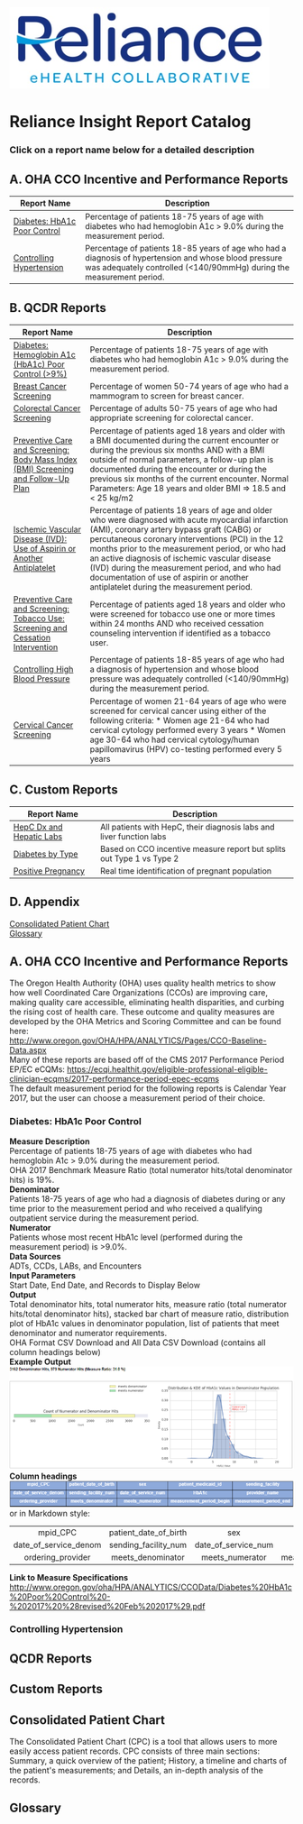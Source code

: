 ![](pictures/reliance_logo.png)

# Reliance Insight Report Catalog

### Click on a report name below for a detailed description 

## A. OHA CCO Incentive and Performance Reports

| Report Name    | Description               |
| -------------  |-------------              |
| [Diabetes: HbA1c Poor Control](#diabetes-hba1c-poor-control)        | Percentage of patients 18-75 years of age with diabetes who had hemoglobin A1c > 9.0% during the measurement period.         |
| [Controlling Hypertension](#controlling-hypertension)  | Percentage of patients 18-85 years of age who had a diagnosis of hypertension and whose blood pressure was adequately controlled (<140/90mmHg) during the measurement period.        |

## B. QCDR Reports
| Report Name    | Description               |
| -------------  |-------------              |
| [Diabetes: Hemoglobin A1c (HbA1c) Poor Control (>9%)]()        | Percentage of patients 18-75 years of age with diabetes who had hemoglobin A1c > 9.0% during the measurement period.         |
| [Breast Cancer Screening]() | Percentage of women 50-74 years of age who had a mammogram to screen for breast cancer. |
| [Colorectal Cancer Screening]() | Percentage of adults 50-75 years of age who had appropriate screening for colorectal cancer. |
| [Preventive Care and Screening: Body Mass Index (BMI) Screening and Follow-Up Plan]() | Percentage of patients aged 18 years and older with a BMI documented during the current encounter or during the previous six months AND with a BMI outside of normal parameters, a follow-up plan is documented during the encounter or during the previous six months of the current encounter.  Normal Parameters: Age 18 years and older BMI => 18.5 and < 25 kg/m2 |
| [Ischemic Vascular Disease (IVD): Use of Aspirin or Another Antiplatelet]() | Percentage of patients 18 years of age and older who were diagnosed with acute myocardial infarction (AMI), coronary artery bypass graft (CABG) or percutaneous coronary interventions (PCI) in the 12 months prior to the measurement period, or who had an active diagnosis of ischemic vascular disease (IVD) during the measurement period, and who had documentation of use of aspirin or another antiplatelet during the measurement period. |
| [Preventive Care and Screening: Tobacco Use: Screening and Cessation Intervention]() | Percentage of patients aged 18 years and older who were screened for tobacco use one or more times within 24 months AND who received cessation counseling intervention if identified as a tobacco user. |
| [Controlling High Blood Pressure]() | Percentage of patients 18-85 years of age who had a diagnosis of hypertension and whose blood pressure was adequately controlled (<140/90mmHg) during the measurement period. |
| [Cervical Cancer Screening]() | Percentage of women 21-64 years of age who were screened for cervical cancer using either of the following criteria: * Women age 21-64 who had cervical cytology performed every 3 years * Women age 30-64 who had cervical cytology/human papillomavirus (HPV) co-testing performed every 5 years |

## C. Custom Reports
| Report Name    | Description               |
| -------------  |-------------              |
| [HepC Dx and Hepatic Labs]() | All patients with HepC, their diagnosis labs and liver function labs |
| [Diabetes by Type]() | Based on CCO incentive measure report but splits out Type 1 vs Type 2 | 
| [Positive Pregnancy]() | Real time identification of pregnant population |  

## D. Appendix
[Consolidated Patient Chart](#consolidated-patient-chart)  
[Glossary](#glossary)


## A. OHA CCO Incentive and Performance Reports  
The Oregon Health Authority (OHA) uses quality health metrics to show how well Coordinated Care Organizations (CCOs) are improving care, making quality care accessible, eliminating health disparities, and curbing the rising cost of health care. These outcome and quality measures are developed by the OHA Metrics and Scoring Committee and can be found here:   
<http://www.oregon.gov/OHA/HPA/ANALYTICS/Pages/CCO-Baseline-Data.aspx>  
Many of these reports are based off of the CMS 2017 Performance Period EP/EC eCQMs: <https://ecqi.healthit.gov/eligible-professional-eligible-clinician-ecqms/2017-performance-period-epec-ecqms>   
The default measurement period for the following reports is Calendar Year 2017, but the user can choose a measurement period of their choice.

### Diabetes: HbA1c Poor Control
**Measure Description**  
Percentage of patients 18-75 years of age with diabetes who had hemoglobin A1c > 9.0% during the measurement period.   
OHA 2017 Benchmark Measure Ratio (total numerator hits/total denominator hits) is 19%.  
**Denominator**  
Patients 18-75 years of age who had a diagnosis of diabetes during or any time prior to the measurement period and who received a qualifying outpatient service during the measurement period.  
**Numerator**  
Patients whose most recent HbA1c level (performed during the measurement period) is >9.0%.  
**Data Sources**  
ADTs, CCDs, LABs, and Encounters   
**Input Parameters**   
Start Date, End Date, and Records to Display Below  
**Output**  
Total denominator hits, total numerator hits, measure ratio (total numerator hits/total denominator hits), stacked bar chart of measure ratio, distribution plot of HbA1c values in denominator population, list of patients that meet denominator and numerator requirements.  
OHA Format CSV Download and All Data CSV Download (contains all column headings below)  
**Example Output**  
![](pictures/diabetes_chart.png)  
**Column headings**  
![](pictures/diabetes_fields.png)  
or in Markdown style:  

| | | | | 
|:-:|:-:|:-:|:-:|
|mpid_CPC|patient_date_of_birth|sex|patient_medicaid_id|sending_facility|
date_of_service_denom|sending_facility_num|date_of_service_num|HbA1c|provider_name|
ordering_provider|meets_denominator|meets_numerator|measurement_period_begin|measurement_period_end|


**Link to Measure Specifications**  
<http://www.oregon.gov/oha/HPA/ANALYTICS/CCOData/Diabetes%20HbA1c%20Poor%20Control%20-%202017%20%28revised%20Feb%202017%29.pdf>

### Controlling Hypertension

## QCDR Reports

## Custom Reports

## Consolidated Patient Chart  
The Consolidated Patient Chart (CPC) is a tool that allows users to more easily access patient records. CPC consists of three main sections: Summary, a quick overview of the patient; History, a timeline and charts of the patient's measurements; and Details, an in-depth analysis of the records.  

## Glossary 